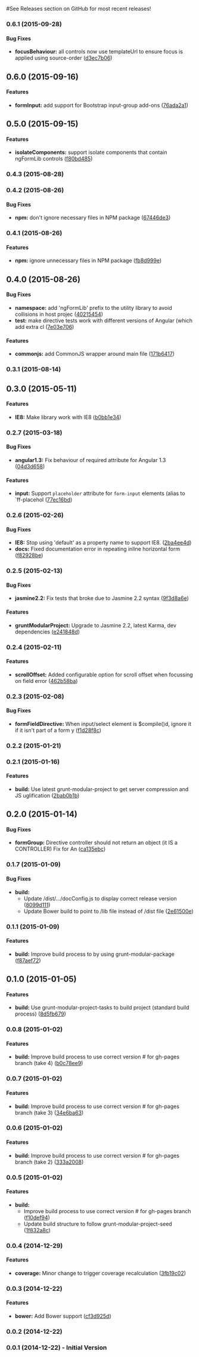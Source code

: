 #See Releases section on GitHub for most recent releases!


### 0.6.1  (2015-09-28)


#### Bug Fixes

* **focusBehaviour:** all controls now use templateUrl to ensure focus is applied using source-order ([d3ec7b06](http://github.com/odecee/angular-form-lib/commit/d3ec7b064f16e814a7390a33b624d4fd98c23085))


## 0.6.0 (2015-09-16)


#### Features

* **formInput:** add support for Bootstrap input-group add-ons ([76ada2a1](http://github.com/odecee/angular-form-lib/commit/76ada2a1c6e1515b1af6656677275b18c6bb0f95))


## 0.5.0 (2015-09-15)


#### Features

* **isolateComponents:** support isolate components that contain ngFormLib controls ([f80bd485](http://github.com/odecee/angular-form-lib/commit/f80bd4850e052cd66c3d87f2cd14fb19d525e352))


### 0.4.3 (2015-08-28)


### 0.4.2 (2015-08-26)


#### Bug Fixes

* **npm:** don't ignore necessary files in NPM package ([67446de3](http://github.com/odecee/angular-form-lib/commit/67446de39a355931f807f28243f3567094d1b75e))


### 0.4.1 (2015-08-26)


#### Features

* **npm:** ignore unnecessary files in NPM package ([fb8d999e](http://github.com/odecee/angular-form-lib/commit/fb8d999ebb0175e17b635d0750a9a6c33a1ee24e))


## 0.4.0 (2015-08-26)


#### Bug Fixes

* **namespace:** add 'ngFormLib' prefix to the utility library to avoid collisions in host projec ([40215454](http://github.com/odecee/angular-form-lib/commit/402154543dc1fbf79db185b8641d6a755e94057c))
* **test:** make directive tests work with different versions of Angular (which add extra cl ([7e03e706](http://github.com/odecee/angular-form-lib/commit/7e03e706ce2ba66f0ef22ddcafc5370336ce1a45))


#### Features

* **commonjs:** add CommonJS wrapper around main file ([171b6417](http://github.com/odecee/angular-form-lib/commit/171b6417dbc4c5afc038574850f691c08ab5fc05))


### 0.3.1 (2015-08-14)


## 0.3.0 (2015-05-11)


#### Features

* **IE8:** Make library work with IE8 ([b0bb1e34](http://github.com/uglow/angular-form-lib/commit/b0bb1e34acb96143e363efadef3a7afec13cb3b5))


### 0.2.7 (2015-03-18)


#### Bug Fixes

* **angular1.3:** Fix behaviour of required attribute for Angular 1.3 ([04d3d658](http://github.com/uglow/angular-form-lib/commit/04d3d658d6b63dc0d3ba1bbdc91522885570e2c5))


#### Features

* **input:** Support `placeholder` attribute for `form-input` elements (alias to `ff-placehol ([77ec16bd](http://github.com/uglow/angular-form-lib/commit/77ec16bd53de8b5b08c74efc7954ddfdce6f9a20))


### 0.2.6 (2015-02-26)


#### Bug Fixes

* **IE8:** Stop using 'default' as a property name to support IE8. ([2ba4ee4d](http://github.com/uglow/angular-form-lib/commit/2ba4ee4d527ac0161c5e9fe42cebf6436c850c5a))
* **docs:** Fixed documentation error in repeating inline horizontal form ([f82928be](http://github.com/uglow/angular-form-lib/commit/f82928be94c198395623a03c9e585b290b4f2852))


### 0.2.5 (2015-02-13)


#### Bug Fixes

* **jasmine2.2:** Fix tests that broke due to Jasmine 2.2 syntax ([9f3d8a6e](http://github.com/uglow/angular-form-lib/commit/9f3d8a6e523d1e32c84cd4239eb9f6783e2f83e4))


#### Features

* **gruntModularProject:** Upgrade to Jasmine 2.2, latest Karma, dev dependencies ([e241848d](http://github.com/uglow/angular-form-lib/commit/e241848dce81e4115d9edc56283c818c72872b1b))


<a name="0.2.4"></a>
### 0.2.4 (2015-02-11)


#### Features

* **scrollOffset:** Added configurable option for scroll offset when focussing on field error ([462b58ba](http://github.com/uglow/angular-form-lib/commit/462b58ba68dff594aac8c12a8ddab2f34473f9ba))


<a name="0.2.3"></a>
### 0.2.3 (2015-02-08)


#### Bug Fixes

* **formFieldDirective:** When input/select element is $compile()d, ignore it if it isn't part of a form y ([f1d28f8c](http://github.com/uglow/angular-form-lib/commit/f1d28f8c68ff842081d45beace44bc540521f8a6))


<a name="0.2.2"></a>
### 0.2.2 (2015-01-21)


<a name="0.2.1"></a>
### 0.2.1 (2015-01-16)


#### Features

* **build:** Use latest grunt-modular-project to get server compression and JS uglification ([2bab0b1b](http://github.com/uglow/angular-form-lib/commit/2bab0b1b389125f79c40756609f2e851e72a56df))


<a name="0.2.0"></a>
## 0.2.0 (2015-01-14)


#### Bug Fixes

* **formGroup:** Directive controller should not return an object (it IS a CONTROLLER) Fix for An ([ca135ebc](http://github.com/uglow/angular-form-lib/commit/ca135ebcc166a368a5922b9455d17ef4ae2c3ed7))


<a name="0.1.7"></a>
### 0.1.7 (2015-01-09)


#### Bug Fixes

* **build:**
  * Update /dist/.../docConfig.js to display correct release version ([8099d111](http://github.com/uglow/angular-form-lib/commit/8099d1118348a4f650af793d026ce5ec6a81ae69))
  * Update Bower build to point to /lib file instead of /dist file ([2e61500e](http://github.com/uglow/angular-form-lib/commit/2e61500ea27afada5ac460cc192f000435d411fc))


<a name="0.1.6"></a>
### 0.1.1 (2015-01-09)


#### Features

* **build:** Improve build process to by using grunt-modular-package ([f87aef72](http://github.com/uglow/angular-form-lib/commit/f87aef729405bb773a00899bb9a946178a97f074))


<a name="0.1.0"></a>
## 0.1.0 (2015-01-05)


#### Features

* **build:** Use grunt-modular-project-tasks to build project (standard build process) ([8d5fb679](http://github.com/uglow/angular-form-lib/commit/8d5fb6795fb446fdf17f19571cdd9a07fafd4275))


<a name="0.0.8"></a>
### 0.0.8 (2015-01-02)


#### Features

* **build:** Improve build process to use correct version # for gh-pages branch (take 4) ([b0c78ee9](http://github.com/uglow/angular-form-lib/commit/b0c78ee96f62c6f04e7df9ba5444b7855b9ae98f))


<a name="0.0.7"></a>
### 0.0.7 (2015-01-02)


#### Features

* **build:** Improve build process to use correct version # for gh-pages branch (take 3) ([34e6ba63](http://github.com/uglow/angular-form-lib/commit/34e6ba6317eec506bb4939b6d46fef01da771de8))


<a name="0.0.6"></a>
### 0.0.6 (2015-01-02)


#### Features

* **build:** Improve build process to use correct version # for gh-pages branch (take 2) ([333a2008](http://github.com/uglow/angular-form-lib/commit/333a2008ff3251aa3223a45fc0faf6029f0d7151))


<a name="0.0.5"></a>
### 0.0.5 (2015-01-02)


#### Features

* **build:**
  * Improve build process to use correct version # for gh-pages branch ([f10def94](http://github.com/uglow/angular-form-lib/commit/f10def94118eab96ee15fc3a97f32882c7f46a28))
  * Update build structure to follow grunt-modular-project-seed ([1f832a8c](http://github.com/uglow/angular-form-lib/commit/1f832a8cb473cc163d4d255886d2d1af843ff2dc))


<a name="0.0.4"></a>
### 0.0.4 (2014-12-29)


#### Features

* **coverage:** Minor change to trigger coverage recalculation ([3fb19c02](http://github.com/uglow/angular-form-lib/commit/3fb19c02e3170ecac4499fa2b73d84f63befc9bc))


<a name="0.0.3"></a>
### 0.0.3 (2014-12-22)


#### Features

* **bower:** Add Bower support ([cf3d925d](http://github.com/uglow/angular-form-lib/commit/cf3d925d45009bad288401d7a04bb29a84b96412))


<a name="0.0.2"></a>
### 0.0.2 (2014-12-22)


<a name="0.0.1"></a>
### 0.0.1 (2014-12-22) - Initial Version


